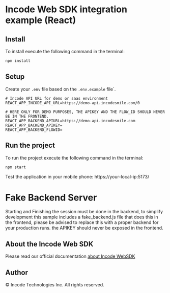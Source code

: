 
# Incode Web SDK integration example (React)

## Install
To install execute the following command in the terminal:
```bash
npm install
```
## Setup
Create your `.env` file based on the `.env.example` file`.

```env
# Incode API URL for demo or saas environment 
REACT_APP_INCODE_API_URL=https://demo-api.incodesmile.com/0

# HERE ONLY FOR DEMO PURPOSES, THE APIKEY AND THE FLOW_ID SHOULD NEVER BE IN THE FRONTEND.
REACT_APP_BACKEND_APIURL=https://demo-api.incodesmile.com
REACT_APP_BACKEND_APIKEY=
REACT_APP_BACKEND_FLOWID=
```

## Run the project
To run the project execute the following command in the terminal:
```bash
npm start
```

Test the application in your mobile phone: https://your-local-ip:5173/

# Fake Backend Server
Starting and Finishing the session must be done in the backend, to simplify development this
sample includes a fake_backend.js file that does this in the frontend, please be advised to
replace this with a proper backend for your production runs. the APIKEY should never be
exposed in the frontend.

## About the Incode Web SDK

Please read our official documentation [about Incode WebSDK](https://developer.incode.com/docs/about-incode-websdk)

## Author

© Incode Technologies Inc. All rights reserved.
